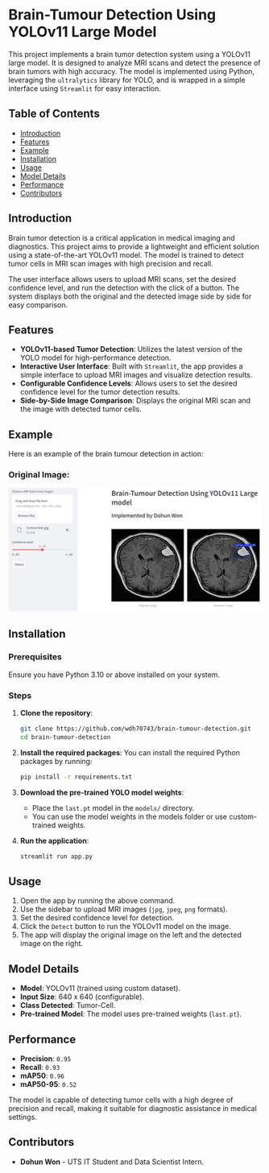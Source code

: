 # Brain-Tumour Detection Using YOLOv11 Large Model

This project implements a brain tumor detection system using a YOLOv11 large model. It is designed to analyze MRI scans and detect the presence of brain tumors with high accuracy. The model is implemented using Python, leveraging the `ultralytics` library for YOLO, and is wrapped in a simple interface using `Streamlit` for easy interaction.

## Table of Contents

- [Introduction](#introduction)
- [Features](#features)
- [Example](#example)
- [Installation](#installation)
- [Usage](#usage)
- [Model Details](#model-details)
- [Performance](#performance)
- [Contributors](#contributors)

## Introduction

Brain tumor detection is a critical application in medical imaging and diagnostics. This project aims to provide a lightweight and efficient solution using a state-of-the-art YOLOv11 model. The model is trained to detect tumor cells in MRI scan images with high precision and recall.

The user interface allows users to upload MRI scans, set the desired confidence level, and run the detection with the click of a button. The system displays both the original and the detected image side by side for easy comparison.

## Features

- **YOLOv11-based Tumor Detection**: Utilizes the latest version of the YOLO model for high-performance detection.
- **Interactive User Interface**: Built with `Streamlit`, the app provides a simple interface to upload MRI images and visualize detection results.
- **Configurable Confidence Levels**: Allows users to set the desired confidence level for the tumor detection results.
- **Side-by-Side Image Comparison**: Displays the original MRI scan and the image with detected tumor cells.

## Example

Here is an example of the brain tumour detection in action:

### Original Image:
![Result](example.png)

## Installation

### Prerequisites

Ensure you have Python 3.10 or above installed on your system.

### Steps

1. **Clone the repository**:
    ```bash
    git clone https://github.com/wdh70743/brain-tumour-detection.git
    cd brain-tumour-detection
    ```

2. **Install the required packages**:
    You can install the required Python packages by running:
    ```bash
    pip install -r requirements.txt
    ```

3. **Download the pre-trained YOLO model weights**:
    - Place the `last.pt` model in the `models/` directory.
    - You can use the model weights in the models folder or use custom-trained weights.

4. **Run the application**:
    ```bash
    streamlit run app.py
    ```

## Usage

1. Open the app by running the above command.
2. Use the sidebar to upload MRI images (`jpg`, `jpeg`, `png` formats).
3. Set the desired confidence level for detection.
4. Click the `Detect` button to run the YOLOv11 model on the image.
5. The app will display the original image on the left and the detected image on the right.

## Model Details

- **Model**: YOLOv11 (trained using custom dataset).
- **Input Size**: 640 x 640 (configurable).
- **Class Detected**: Tumor-Cell.
- **Pre-trained Model**: The model uses pre-trained weights (`last.pt`).

## Performance

- **Precision**: `0.95`
- **Recall**: `0.93`
- **mAP50**: `0.96`
- **mAP50-95**: `0.52`

The model is capable of detecting tumor cells with a high degree of precision and recall, making it suitable for diagnostic assistance in medical settings.

## Contributors

- **Dohun Won** - UTS IT Student and Data Scientist Intern.
